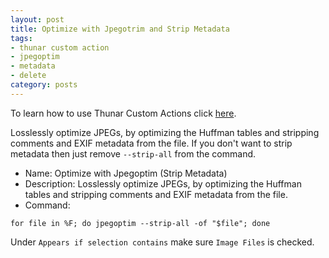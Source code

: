 ```yaml
---
layout: post
title: Optimize with Jpegotrim and Strip Metadata
tags:
- thunar custom action
- jpegoptim
- metadata
- delete
category: posts
---
```

To learn how to use Thunar Custom Actions click [here](http://birchwell.github.io/posts/convert-video-to-avi/).

Losslessly optimize JPEGs, by optimizing the Huffman tables and stripping comments and EXIF metadata from the file. If you don't want to strip metadata then just remove `--strip-all` from the command.

* Name: Optimize with Jpegoptim (Strip Metadata)
* Description: Losslessly optimize JPEGs, by optimizing the Huffman tables and stripping comments and EXIF metadata from the file.
* Command: 

`for file in %F; do jpegoptim --strip-all -of "$file"; done`

Under `Appears if selection contains` make sure `Image Files` is checked.
